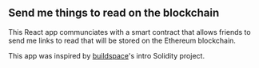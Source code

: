 ## Send me things to read on the blockchain


This React app communciates with a smart contract that allows friends to send me links to read that will be stored on the Ethereum blockchain.

This app was inspired by [buildspace](https://app.buildspace.so/home)'s intro Solidity project.


